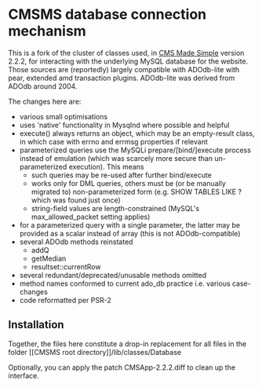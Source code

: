 # CMSMS database connection mechanism
This is a fork of the cluster of classes used, in [CMS Made Simple](http://cmsmadesimple.org) version 2.2.2, for interacting with the underlying MySQL database for the website.
Those sources are (reportedly) largely compatible with ADOdb-lite with pear, extended amd transaction plugins. ADOdb-lite was derived from ADOdb around 2004.

The changes here are:
* various small optimisations
* uses 'native' functionality in Mysqlnd where possible and helpful
* execute() always returns an object, which may be an empty-result class, in which case with errno and errmsg properties if relevant
* parameterized queries use the MySQLi prepare/[bind/]execute process instead of emulation (which was scarcely more secure than un-parameterized execution). This means
  * such queries may be re-used after further bind/execute
  * works only for DML queries, others must be (or be manually migrated to) non-parameterized form (e.g. SHOW TABLES LIKE ? which was found just once)
  * string-field values are length-constrained (MySQL's max_allowed_packet setting applies)
* for a parameterized query with a single parameter, the latter may be provided as a scalar instead of array (this is not ADOdb-compatible) 
* several ADOdb methods reinstated
  * addQ
  * getMedian
  * resultset::currentRow
* several redundant/deprecated/unusable methods omitted
* method names conformed to current ado_db practice i.e. various case-changes 
* code reformatted per PSR-2
## Installation
Together, the files here constitute a drop-in replacement for all files in the folder [[CMSMS root directory]]/lib/classes/Database

Optionally, you can apply the patch CMSApp-2.2.2.diff to clean up the interface.

